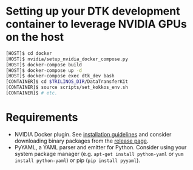 # Setting up your DTK development container to leverage NVIDIA GPUs on the host
```bash
[HOST]$ cd docker
[HOST]$ nvidia/setup_nvidia_docker_compose.py
[HOST]$ docker-compose build
[HOST]$ docker-compose up -d
[HOST]$ docker-compose exec dtk_dev bash
[CONTAINER]$ cd $TRILINOS_DIR/DataTransferKit
[CONTAINER]$ source scripts/set_kokkos_env.sh
[CONTAINER]$ # etc.
```

# Requirements
* NVIDIA Docker plugin. See [installation guidelines](https://github.com/NVIDIA/nvidia-docker/wiki/Installation) and consider downloading binary packages from the [release page](https://github.com/NVIDIA/nvidia-docker/releases).
* PyYAML, a YAML parser and emitter for Python.  Consider using your system package manager (e.g. `apt-get install python-yaml` or `yum install python-yaml`) or pip (`pip install pyyaml`).
